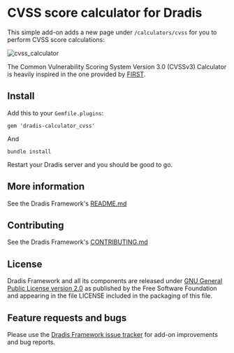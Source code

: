 # CVSS score calculator for Dradis

This simple add-on adds a new page under `/calculators/cvss` for you to perform CVSS score calculations:

![cvss_calculator](https://cloud.githubusercontent.com/assets/53006/12947493/f01cb53a-cffb-11e5-8f48-19072a3bd8c8.png)

The Common Vulnerability Scoring System Version 3.0 (CVSSv3) Calculator is heavily inspired in the one provided by [FIRST](https://www.first.org/cvss/calculator/3.0).


## Install

Add this to your `Gemfile.plugins`:

    gem 'dradis-calculator_cvss'

And

    bundle install

Restart your Dradis server and you should be good to go.


## More information

See the Dradis Framework's [README.md](https://github.com/dradis/dradisframework/blob/master/README.md)


## Contributing

See the Dradis Framework's [CONTRIBUTING.md](https://github.com/dradis/dradisframework/blob/master/CONTRIBUTING.md)


## License

Dradis Framework and all its components are released under [GNU General Public License version 2.0](http://www.gnu.org/licenses/old-licenses/gpl-2.0.html) as published by the Free Software Foundation and appearing in the file LICENSE included in the packaging of this file.


## Feature requests and bugs

Please use the [Dradis Framework issue tracker](https://github.com/dradis/dradis-ce/issues) for add-on improvements and bug reports.
